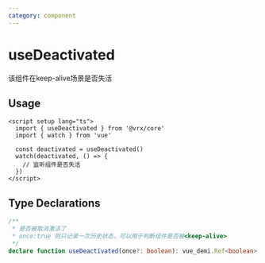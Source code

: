 ```yaml
---
category: component
---
```


# useDeactivated

该组件在keep-alive场景是否失活

## Usage

```vue twoslash
<script setup lang="ts">
  import { useDeactivated } from '@vrx/core'
  import { watch } from 'vue'

  const deactivated = useDeactivated()
  watch(deactivated, () => {
    // 监听组件是否失活
  })
</script>
```

## Type Declarations

```ts
/**
 * 是否被取消激活了
 * once:true 则只记录一次历史状态，可以用于判断组件是否被<keep-alive>
 */
declare function useDeactivated(once?: boolean): vue_demi.Ref<boolean>
```
